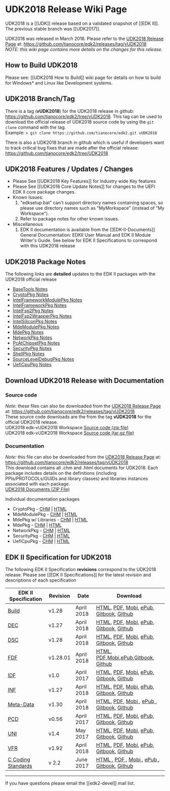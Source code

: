 # UDK2018 Release Wiki Page

UDK2018 is a [[UDK]] release based on a validated snapshot of [[EDK II]]. The previous stable branch was [[UDK2017]].

UDK2018 was released in March 2018. Please refer to the [UDK2018 Release Page](https://github.com/tianocore/edk2/releases/tag/vUDK2018) at: 
https://github.com/tianocore/edk2/releases/tag/vUDK2018 <br>
_NOTE: this wiki page contains more details on the changes for this release._


## How to Build UDK2018

Please see: [[UDK2018 How to Build]] wiki page for details on how to build for Windows* and Linux like Development systems.


## UDK2018 Branch/Tag

There is a tag (**vUDK2018**) for the UDK2018 release in github:
https://github.com/tianocore/edk2/tree/vUDK2018.  This tag can be used to download the official release of UDK2018 source code by using the `git clone` command with the tag. <br>
Example: `> git clone https://github.com/tianocore/edk2.git vUDK2018`


There is also a UDK2018 branch in github which is useful if developers want to track critical bug fixes that are made after the official release:
https://github.com/tianocore/edk2/tree/UDK2018


## UDK2018 Features / Updates / Changes
* Please See [[UDK2018 Key Features]] for Industry wide Key features
* Please See [[UDK2018 Core Update Notes]] for changes to the UEFI EDK II core package changes.
* Known Issues:
  1.  "edksetup.bat" can't support directory names containing spaces, so please
    use directory names such as "MyMorkspace" (instead of "My Workspace").
  2.  Refer to package notes for other known issues.
* Miscellaneous
  1.  EDK II documentation is available from the [[EDK-II-Documents]]
    General Documentation: EDKII User Manual and EDK II Module Writer's Guide. See below for EDK II Specifications to correspond with this UDK2018 release
 

## UDK2018 Package Notes
The following links are **detailed** updates to the EDK II packages with the UDK2018 official release <BR>
* [BaseTools Notes]( https://github.com/tianocore-docs/Docs/blob/master/UDK/UDK2018/BaseToolsNotes.md)
* [CryptoPkg Notes](https://github.com/tianocore-docs/Docs/blob/master/UDK/UDK2018/CryptoPkgNotes.md)
* [IntelFrameworkModulePkg Notes]( https://github.com/tianocore-docs/Docs/blob/master/UDK/UDK2018/IntelFrameworkModulePkgNotes.md)
* [IntelFrameworkPkg Notes]( https://github.com/tianocore-docs/Docs/blob/master/UDK/UDK2018/IntelFrameworkPkgNotes.md)
* [IntelFsp2Pkg Notes]( https://github.com/tianocore/edk2/blob/UDK2018/IntelFsp2Pkg/Readme.md)
* [IntelFsp2WrapperPkg Notes](https://github.com/tianocore-docs/Docs/blob/master/UDK/UDK2018/IntelFsp2WrapperPkgNotes.md)
* [IntelSiliconPkg Notes]( https://github.com/tianocore-docs/Docs/blob/master/UDK/UDK2018/IntelSiliconPkgNotes.md)
* [MdeModulePkg Notes]( https://github.com/tianocore-docs/Docs/blob/master/UDK/UDK2018/MdeModulePkgNotes.md)
* [MdePkg Notes]( https://github.com/tianocore-docs/Docs/blob/master/UDK/UDK2018/MdePkgNotes.md)
* [NetworkPkg Notes]( https://github.com/tianocore-docs/Docs/blob/master/UDK/UDK2018/NetworkPkgNotes.md)
* [PcAtChipsetPkg Notes]( https://github.com/tianocore-docs/Docs/blob/master/UDK/UDK2018/PcAtChipsetPkgNotes.md)
* [SecurityPkg Notes]( https://github.com/tianocore-docs/Docs/blob/master/UDK/UDK2018/SecurityPkgNotes.md)
* [ShellPkg Notes]( https://github.com/tianocore-docs/Docs/blob/master/UDK/UDK2018/ShellPkgNotes.md)
* [SourceLevelDebugPkg Notes]( https://github.com/tianocore-docs/Docs/blob/master/UDK/UDK2018/SourceLevelDebugPkgNotes.md)
* [UefiCpuPkg Notes]( https://github.com/tianocore-docs/Docs/blob/master/UDK/UDK2018/UefiCpuPkgNotes.md)





## Download  UDK2018 Release with Documentation


### Source code 
_Note:_ these files can also be downloaded from the [UDK2018 Release Page](https://github.com/tianocore/edk2/releases/tag/vUDK2018) at: https://github.com/tianocore/edk2/releases/tag/vUDK2018 <br>
These source code downloads are the from the tag **vUDK2018** for the official UDK2018 release. <br>
UDK2018 edk-vUDK2018 Workspace [Source code (zip file)](https://github.com/tianocore/edk2/archive/vUDK2018.zip ) <BR>
UDK2018 edk-vUDK2018 Workspace [Source code (tar.gz file)](https://github.com/tianocore/edk2/archive/vUDK2018.tar.gz ) 

### Documentation
_Note:_ this file can also be downloaded from the [UDK2018 Release Page](https://github.com/tianocore/edk2/releases/tag/vUDK2018) at: https://github.com/tianocore/edk2/releases/tag/vUDK2018 <br>
This download contains all .chm and .html documents for UDK2018. Each package includes details on the definitions (including PPIs/PROTOCOLs/GUIDs and library classes) and libraries instances associated with each package. <br>
[UDK2018 Documents (ZIP File)]( https://github.com/tianocore/edk2/releases/download/vUDK2018/UDK2018.Documents.zip)  

Individual documentation packages
* CryptoPkg - [CHM](https://github.com/tianocore-docs/Docs/raw/master/UDK/UDK2018/CryptoPkg%20Document.chm) | [HTML](https://github.com/tianocore-docs/Docs/raw/master/UDK/UDK2018/CryptoPkg%20Document.zip)
* MdeModulePkg - [CHM](https://github.com/tianocore-docs/Docs/raw/master/UDK/UDK2018/MdeModulePkg%20Document.chm) | [HTML](https://github.com/tianocore-docs/Docs/raw/master/UDK/UDK2018/MdeModulePkg%20Document.zip)
* MdePkg w/ Libraries - [CHM](https://github.com/tianocore-docs/Docs/raw/master/UDK/UDK2018/MdePkg%20Document%20With%20Libraries.chm) | [HTML](https://github.com/tianocore-docs/Docs/raw/master/UDK/UDK2018/MdePkg%20Document%20With%20Libraries.zip)
* MdePkg - [CHM](https://github.com/tianocore-docs/Docs/raw/master/UDK/UDK2018/MdePkg%20Document.chm) | [HTML](https://github.com/tianocore-docs/Docs/raw/master/UDK/UDK2018/MdePkg%20Document.zip)
* NetworkPkg - [CHM](https://github.com/tianocore-docs/Docs/raw/master/UDK/UDK2018/NetworkPkg%20Document%20With%20Modules.chm) | [HTML](https://github.com/tianocore-docs/Docs/raw/master/UDK/UDK2018/NetworkPkg%20Document%20With%20Modules.zip)
* SecurityPkg - [CHM](https://github.com/tianocore-docs/Docs/raw/master/UDK/UDK2018/SecurityPkg%20Document%20With%20Modules.chm) | [HTML](https://github.com/tianocore-docs/Docs/raw/master/UDK/UDK2018/SecurityPkg%20Document%20With%20Modules.zip)
* UefiCpuPkg - [CHM](https://github.com/tianocore-docs/Docs/blob/master/UDK/UDK2018/UefiCpuPkg%20Document.chm) | [HTML](https://github.com/tianocore-docs/Docs/blob/master/UDK/UDK2018/UefiCpuPkg%20Document.zip)

## EDK II Specification for UDK2018
The following EDK II Specification **revisions** correspond to the UDK2018 release. Please
see [[EDK II Specifications]] for the latest revision and descriptions of each specification



| EDK II Specification | Revision  | Date | Download |
| ---------------------| --------- | ---- |---------------------------------------------|
|[Build](EDK-II-Specifications#build)         |v1.28   | April 2018 |[HTML](https://edk2-docs.gitbooks.io/edk-ii-build-specification/content/v/release/1.28/),                       [PDF](https://www.gitbook.com/download/pdf/book/edk2-docs/edk-ii-build-specification/v/release/1.28), [Mobi](https://www.gitbook.com/download/mobi/book/edk2-docs/edk-ii-build-specification/v/release/1.28), [ePub](https://www.gitbook.com/download/epub/book/edk2-docs/edk-ii-build-specification/v/release/1.28), [Gitbook](https://www.gitbook.com/book/edk2-docs/edk-ii-build-specification),       [Github ](https://github.com/tianocore-docs/edk2-BuildSpecification/tree/release/1.28) |
|[DEC](EDK-II-Specifications#dec)             |v1.27   | April 2018 |[HTML](https://edk2-docs.gitbooks.io/edk-ii-dec-specification/content/v/release/1.27/),                         [PDF](https://www.gitbook.com/download/pdf/book/edk2-docs/edk-ii-dec-specification/v/release/1.27),   [Mobi](https://www.gitbook.com/download/mobi/book/edk2-docs/edk-ii-dec-specification/v/release/1.27),   [ePub](https://www.gitbook.com/download/epub/book/edk2-docs/edk-ii-dec-specification/v/release/1.27),   [Gitbook](https://www.gitbook.com/book/edk2-docs/edk-ii-dec-specification),         [Github ](https://github.com/tianocore-docs/edk2-DecSpecification/tree/release/1.27)   |
|[DSC](EDK-II-Specifications#dsc)             |v1.28   | April 2018 |[HTML](https://edk2-docs.gitbooks.io/edk-ii-dsc-specification/content/v/release/1.28/),                         [PDF](https://www.gitbook.com/download/pdf/book/edk2-docs/edk-ii-dsc-specification/v/release/1.28),   [Mobi](https://www.gitbook.com/download/mobi/book/edk2-docs/edk-ii-dsc-specification/v/release/1.28),   [ePub](https://www.gitbook.com/download/epub/book/edk2-docs/edk-ii-dsc-specification/v/release/1.28),   [Gitbook](https://www.gitbook.com/book/edk2-docs/edk-ii-dsc-specification/details), [Github ](https://github.com/tianocore-docs/edk2-DscSpecification/tree/release/1.28)   |
|[FDF](EDK-II-Specifications#fdf)             |v1.28.01| April 2018 |[HTML](https://edk2-docs.gitbooks.io/edk-ii-fdf-specification/content/v/release/1.28.01/),                      [PDF](https://www.gitbook.com/download/pdf/book/edk2-docs/edk-ii-fdf-specification/v/release/1.28.01),[Mobi](https://www.gitbook.com/download/mobi/book/edk2-docs/edk-ii-fdf-specification/v/release/1.28.01),[ePub](https://www.gitbook.com/download/epub/book/edk2-docs/edk-ii-fdf-specification/v/release/1.28.01),[Gitbook](https://www.gitbook.com/book/edk2-docs/edk-ii-fdf-specification),         [Github ](https://github.com/tianocore-docs/edk2-FdfSpecification/tree/release/1.28.01)|
|[IDF](EDK-II-Specifications#idf)             |v1.0    | April 2017 |[HTML](https://edk2-docs.gitbooks.io/edk-ii-idf-specification/content/v/release/1.00/),                         [PDF](https://www.gitbook.com/download/pdf/book/edk2-docs/edk-ii-idf-specification/v/release/1.00),   [Mobi](https://www.gitbook.com/download/mobi/book/edk2-docs/edk-ii-idf-specification/v/release/1.00),   [ePub](https://www.gitbook.com/download/epub/book/edk2-docs/edk-ii-idf-specification/v/release/1.00),   [Gitbook](https://www.gitbook.com/book/edk2-docs/edk-ii-idf-specification),         [Github ](https://github.com/tianocore-docs/edk2-IdfSpecification/tree/release/1.00)   |
|[INF](EDK-II-Specifications#inf)             |v1.27   | April 2018 |[HTML](https://edk2-docs.gitbooks.io/edk-ii-inf-specification/content/v/release/1.27/),                         [PDF](https://www.gitbook.com/download/pdf/book/edk2-docs/edk-ii-inf-specification/v/release/1.27),   [Mobi](https://www.gitbook.com/download/mobi/book/edk2-docs/edk-ii-inf-specification/v/release/1.27),   [ePub](https://www.gitbook.com/download/epub/book/edk2-docs/edk-ii-inf-specification/v/release/1.27),   [Gitbook](https://www.gitbook.com/book/edk2-docs/edk-ii-inf-specification),         [Github ](https://github.com/tianocore-docs/edk2-InfSpecification/tree/release/1.27)   |
|[Meta-Data](EDK-II-Specifications#meta-data) |v1.30   | April 2018 |[HTML](https://edk2-docs.gitbooks.io/edk-ii-meta-data-expression-syntax-specification/content/v/release/1.30/), [PDF](https://www.gitbook.com/download/pdf/book/edk2-docs/edk-ii-meta-data-expression-syntax-specification/v/release/1.30), [Mobi   ](https://www.gitbook.com/download/mobi/book/edk2-docs/edk-ii-meta-data-expression-syntax-specification/v/release/1.30), [ePub   ](https://www.gitbook.com/download/epub/book/edk2-docs/edk-ii-meta-data-expression-syntax-specification/v/release/1.30), [Gitbook](https://www.gitbook.com/book/edk2-docs/edk-ii-meta-data-expression-syntax-specification), [Github ](https://github.com/tianocore-docs/edk2-MetaDataExpressionSyntaxSpecification/tree/release/1.30) |
|[PCD](EDK-II-Specifications#pcd)             |v0.56   | April 2017 |[HTML](https://edk2-docs.gitbooks.io/edk-ii-pcd-specification/content/v/release/0.56/),                         [PDF](https://www.gitbook.com/download/pdf/book/edk2-docs/edk-ii-pcd-specification/v/release/0.56),   [Mobi](https://www.gitbook.com/download/mobi/book/edk2-docs/edk-ii-pcd-specification/v/release/0.56),   [ePub](https://www.gitbook.com/download/epub/book/edk2-docs/edk-ii-pcd-specification/v/release/0.56),   [Gitbook](https://www.gitbook.com/book/edk2-docs/edk-ii-pcd-specification),         [Github ](https://github.com/tianocore-docs/edk2-PcdSpecification/tree/release/0.56)   |
|[UNI](EDK-II-Specifications#uni)             |v1.4    | May 2017   |[HTML](https://edk2-docs.gitbooks.io/edk-ii-uni-specification/content/v/release/1.40/),                         [PDF](https://www.gitbook.com/download/pdf/book/edk2-docs/edk-ii-uni-specification/v/release/1.40),   [Mobi](https://www.gitbook.com/download/mobi/book/edk2-docs/edk-ii-uni-specification/v/release/1.40),   [ePub](https://www.gitbook.com/download/epub/book/edk2-docs/edk-ii-uni-specification/v/release/1.40),   [Gitbook](https://www.gitbook.com/book/edk2-docs/edk-ii-uni-specification),         [Github ](https://github.com/tianocore-docs/edk2-UniSpecification/tree/release/1.40)   |
|[VFR](EDK-II-Specifications#vfr)             |v1.92   | April 2018 |[HTML](https://edk2-docs.gitbooks.io/edk-ii-vfr-specification/content/v/release/1.92/),                         [PDF](https://www.gitbook.com/download/pdf/book/edk2-docs/edk-ii-vfr-specification/v/release/1.92),   [Mobi](https://www.gitbook.com/download/mobi/book/edk2-docs/edk-ii-vfr-specification/v/release/1.92),   [ePub](https://www.gitbook.com/download/epub/book/edk2-docs/edk-ii-vfr-specification/v/release/1.92),   [Gitbook](https://www.gitbook.com/book/edk2-docs/edk-ii-vfr-specification),         [Github ](https://github.com/tianocore-docs/edk2-VfrSpecification/tree/release/1.92)   |
|[C Coding Standards](EDK-II-Specifications#c-coding-standards) | v 2.2 | June 2017 | [HTML   ](https://edk2-docs.gitbooks.io/edk-ii-c-coding-standards-specification/content/v/release/2.20/), [PDF    ](https://www.gitbook.com/download/pdf/book/edk2-docs/edk-ii-c-coding-standards-specification/v/release/2.20), [Mobi   ](https://www.gitbook.com/download/mobi/book/edk2-docs/edk-ii-c-coding-standards-specification/v/release/2.20), [ePub   ](https://www.gitbook.com/download/epub/book/edk2-docs/edk-ii-c-coding-standards-specification/v/release/2.20), [Gitbook](https://www.gitbook.com/book/edk2-docs/edk-ii-c-coding-standards-specification), [Github ](https://github.com/tianocore-docs/edk2-CCodingStandardsSpecification/tree/release/2.20)|


***

If you have questions please email the [[edk2-devel]] mail list.
